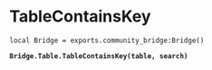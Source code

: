# TableContainsKey



<pre class="language-lua"><code class="lang-lua">local Bridge = exports.community_bridge:Bridge()

<strong>Bridge.Table.TableContainsKey(table, search)
</strong>

</code></pre>
